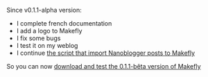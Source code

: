 Since v0.1.1-alpha version:

  * I complete french documentation
  * I add a logo to Makefly
  * I fix some bugs
  * I test it on my weblog
  * I continue [the script that import Nanoblogger posts to Makefly](http://git.dossmann.net/blogbox/nb2makefly.git/ "Go to git repository of nb2makefly script")

So you can now [download and test the 0.1.1-bêta version of Makefly](${BASE_URL}/makefly-0.1.1-beta.zip "Download 0.1.1-bêta version of Makefly")
